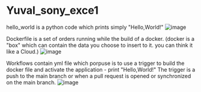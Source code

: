 # Yuval_sony_exce1
hello_world is a python code which prints simply "Hello,World!"
![image](https://github.com/yuvalavr24/Yuval_sony_exce1/assets/133960019/25d52853-1ae1-4b05-ac99-25086c7bf74a)



Dockerfile is a set of orders running while the build of a docker.
(docker is a "box" which can contain the data you choose to insert to it. you can think it like a Cloud.)
![image](https://github.com/yuvalavr24/Yuval_sony_exce1/assets/133960019/0192303b-190e-486f-b7a8-9657d829787f)




Workflows contain yml file which porpuse is to use a trigger to build the docker file and activate the application - print "Hello,World!"
The trigger is a push to the main branch or when a pull request is opened or synchronized on the main branch.
![image](https://github.com/yuvalavr24/Yuval_sony_exce1/assets/133960019/7453be35-fcf2-4285-af5c-04b4447fe196)
